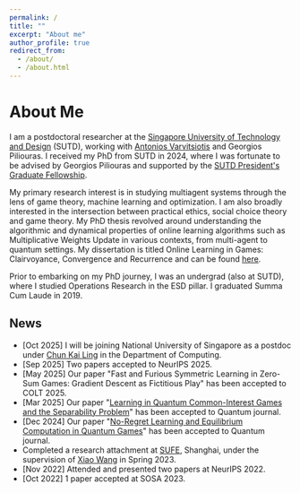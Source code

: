 ```yaml
---
permalink: /
title: ""
excerpt: "About me"
author_profile: true
redirect_from: 
  - /about/
  - /about.html
---
```


# About Me

I am a postdoctoral researcher at the [Singapore University of Technology and Design](https://sutd.edu.sg) (SUTD), working with [Antonios Varvitsiotis](https://sites.google.com/site/antoniosvarvitsiotis/) and Georgios Piliouras. 
I received my PhD from SUTD in 2024, where I was fortunate to be advised by Georgios Piliouras and supported by the [SUTD President's Graduate Fellowship](https://sutd.edu.sg/Admissions/Graduate/Scholarships).

My primary research interest is in studying multiagent systems through the lens of game theory, machine learning and optimization. I am also broadly interested in the intersection between practical ethics, social choice theory and game theory. My PhD thesis revolved around understanding the algorithmic and dynamical properties of online learning algorithms such as Multiplicative Weights Update in various contexts, from multi-agent to quantum settings. My dissertation is titled Online Learning in Games: Clairvoyance, Convergence and Recurrence and can be found <a href="../files/RyannDissertationFinalVersion.pdf" target="_blank">here</a>.

Prior to embarking on my PhD journey, I was an undergrad (also at SUTD), where I studied Operations Research in the ESD pillar. I graduated Summa Cum Laude in 2019.

<!-- Outside of research, I am an over-analyzer of movies and an avid reader of poetry. I also run tabletop role-playing games regularly and sing in a choir. -->

## News
- [Oct 2025] I will be joining National University of Singapore as a postdoc under [Chun Kai Ling](https://lingchunkai.github.io/) in the Department of Computing.
- [Sep 2025] Two papers accepted to NeurIPS 2025.
- [May 2025] Our paper "Fast and Furious Symmetric Learning in Zero-Sum Games: Gradient Descent as Fictitious Play" has been accepted to COLT 2025.
- [Mar 2025] Our paper "[Learning in Quantum Common-Interest Games and the Separability Problem](https://quantum-journal.org/papers/q-2025-04-03-1689/)" has been accepted to Quantum journal.
- [Dec 2024] Our paper "[No-Regret Learning and Equilibrium Computation in Quantum Games](https://quantum-journal.org/papers/q-2024-12-17-1569/)" has been accepted to Quantum journal.
- Completed a research attachment at [SUFE](https://itcs.sufe.edu.cn/), Shanghai, under the supervision of [Xiao Wang](https://xiiaowang.github.io/) in Spring 2023.
- [Nov 2022] Attended and presented two papers at NeurIPS 2022.
- [Oct 2022] 1 paper accepted at SOSA 2023.

<!-- ## Research Highlights -->
<!-- ![Gif example]("files/egtsquared.gif") -->
<!-- ### Poincaré recurrence of endogenously evolving network Rock-Paper-Scissors game. -->
<!-- <figure> -->
<!-- <img class="align-center" src="files/egtsquared.gif" alt="Poincaré reccurence with multiple initial conditions" width="600" height=auto display=block margin=auto/>  -->
<!-- <figcaption>The system shown here is a 5-player Rock-Paper-Scissors type game played on a graph (i.e. each player plays against their neighbours on a predefined graph). We show the replicator trajectories of the first strategy (i.e. probability of playing Rock) of each player via a 4D embedding. The animation shows that for a range of initial conditions, the players trajectories remain bounded, a necessary step in proving that the system is Poincaré recurrent.</figcaption> -->
<!-- </figure> -->

<!-- <p></p>

### Conservation of KL-Divergence in Poincaré recurrent systems.
<img class="align-center" src="files/onlinelearningperiodic.PNG" alt="Poincaré reccurence with multiple initial conditions" border-radius="5px" width="600" height=auto display=block margin=auto/> 
<figcaption>A key element of proving Poincaré recurrence is showing that some notion of volume is conserved. In standard systems where players select mixed strategies on the n-dimensional simplex, the relevant notion of volume is the sum of the KL-divergences of each player from the Nash equilibrium. In the figure above we show this property for a 64-player polymatrix game where the game itself is changing periodically over time. In this case, the sum of divergences experimentally sums to a constant, and we are able to prove that recurrence holds in this type of periodically evolving system.</figcaption> -->


<!-- ### Poincaré recurrence of quantum replicator in a two-player quantum zero-sum game. -->
<!-- <figure> -->
<!-- <img class="align-center" src="files/bloch_rep.gif" alt="Poincaré reccurence of quantum replicator" width="400" height=auto display=block margin=auto/> 
<figcaption>The trajectories of two players using quantum replicator dynamics is shown on the Bloch sphere. The players' trajectories are formally recurrent.</figcaption> -->